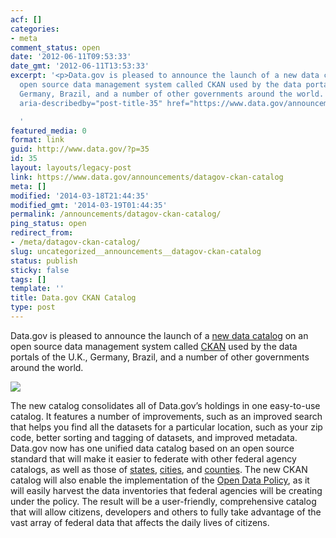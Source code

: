 ```yaml
---
acf: []
categories:
- meta
comment_status: open
date: '2012-06-11T09:53:33'
date_gmt: '2012-06-11T13:53:33'
excerpt: '<p>Data.gov is pleased to announce the launch of a new data catalog on an
  open source data management system called CKAN used by the data portals of the U.K.,
  Germany, Brazil, and a number of other governments around the world. &hellip; <a
  aria-describedby="post-title-35" href="https://www.data.gov/announcements/datagov-ckan-catalog">Continued</a></p>

  '
featured_media: 0
format: link
guid: http://www.data.gov/?p=35
id: 35
layout: layouts/legacy-post
link: https://www.data.gov/announcements/datagov-ckan-catalog
meta: []
modified: '2014-03-18T21:44:35'
modified_gmt: '2014-03-19T01:44:35'
permalink: /announcements/datagov-ckan-catalog/
ping_status: open
redirect_from:
- /meta/datagov-ckan-catalog/
slug: uncategorized__announcements__datagov-ckan-catalog
status: publish
sticky: false
tags: []
template: ''
title: Data.gov CKAN Catalog
type: post
---
```

Data.gov is pleased to announce the launch of a [new data catalog](http://catalog.data.gov/) on an open source data management system called [CKAN](http://ckan.org/) used by the data portals of the U.K., Germany, Brazil, and a number of other governments around the world.


![](https://s3.amazonaws.com/bsp-ocsit-prod-east-appdata/datagov/wordpress/2013/10/geo3.jpg)


The new catalog consolidates all of Data.gov’s holdings in one easy-to-use catalog. It features a number of improvements, such as an improved search that helps you find all the datasets for a particular location, such as your zip code, better sorting and tagging of datasets, and improved metadata. Data.gov now has one unified data catalog based on an open source standard that will make it easier to federate with other federal agency catalogs, as well as those of [states](http://www.data.gov/states/community/states), [cities](http://www.data.gov/cities/community/cities), and [counties](http://www.data.gov/counties/community/counties). The new CKAN catalog will also enable the implementation of the [Open Data Policy](http://www.whitehouse.gov), as it will easily harvest the data inventories that federal agencies will be creating under the policy. The result will be a user-friendly, comprehensive catalog that will allow citizens, developers and others to fully take advantage of the vast array of federal data that affects the daily lives of citizens. 


